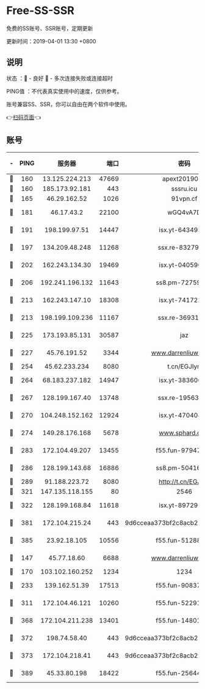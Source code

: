 # Free-SS-SSR

免费的SS账号、SSR账号，定期更新

更新时间：2019-04-01 13:30 +0800

## 说明

状态     ：🙂 - 良好 🙁 - 多次连接失败或连接超时

PING值   ：不代表真实使用中的速度，仅供参考。

账号兼容SS、SSR，你可以自由在两个软件中使用。

👉[扫码页面](https://liesauer.github.io/Free-SS-SSR/)👈

## 账号

|-|PING|服务器|端口|密码|加密方式|区域|
|:----:|:----:|:-----:|-----:|:----:|:----:|:----:|
|🙂|160|13.125.224.213|47669|apext2019001|chacha20|KR|
|🙂|160|185.173.92.181|443|sssru.icu|rc4-md5|RU|
|🙂|165|46.29.162.52|1026|91vpn.cf|rc4-md5|RU|
|🙂|181|46.17.43.2|22100|wGQ4vA7D|aes-256-gcm|RU|
|🙂|191|198.199.97.51|14447|isx.yt-64349334|aes-256-cfb|US|
|🙂|197|134.209.48.248|11268|ssx.re-83279244|aes-256-cfb|US|
|🙂|202|162.243.134.30|19469|isx.yt-04059009|aes-256-cfb|US|
|🙂|206|192.241.196.132|11643|ss8.pm-72759398|aes-256-cfb|US|
|🙂|213|162.243.147.10|18308|isx.yt-74172244|aes-256-cfb|US|
|🙂|213|198.199.109.236|11167|ssx.re-36931734|aes-256-cfb|US|
|🙂|225|173.193.85.131|30587|jaz|aes-256-cfb|US|
|🙂|227|45.76.191.52|3344|www.darrenliuwei.com|aes-256-cfb|AU|
|🙂|254|45.62.233.234|8080|t.cn/EGJIyrl|rc4-md5|CA|
|🙂|264|68.183.237.182|14947|isx.yt-38360032|aes-256-cfb|SG|
|🙂|267|128.199.167.40|13748|ssx.re-19563702|aes-256-cfb|SG|
|🙂|270|104.248.152.162|12924|isx.yt-47040451|aes-256-cfb|SG|
|🙂|274|149.28.176.168|5678|www.sphard.com|aes-256-cfb|SG|
|🙂|283|172.104.49.207|13455|f55.fun-97947555|aes-256-cfb|SG|
|🙂|286|128.199.143.68|16886|ss8.pm-50416761|aes-256-cfb|SG|
|🙂|289|91.188.223.72|8080|http://t.cn/EGJIyrl|rc4-md5|RU|
|🙂|321|147.135.118.155|80|2546|chacha20|US|
|🙂|322|128.199.168.84|11618|isx.yt-89729169|aes-256-cfb|SG|
|🙂|381|172.104.215.24|443|9d6cceaa373bf2c8acb22e60b6a58be6|aes-256-cfb|US|
|🙂|385|23.92.18.105|10556|f55.fun-51288574|aes-256-cfb|US|
|🙂|147|45.77.18.60|6688|www.darrenliuwei.com|aes-256-cfb|JP|
|🙂|170|103.102.160.252|1234|1234|rc4-md5|JP|
|🙂|233|139.162.51.39|17513|f55.fun-90837350|aes-256-cfb|SG|
|🙂|311|172.104.46.121|10260|f55.fun-52291486|aes-256-cfb|SG|
|🙂|368|172.104.211.238|13401|f55.fun-14801280|aes-256-cfb|US|
|🙂|372|198.74.58.40|443|9d6cceaa373bf2c8acb22e60b6a58be6|aes-256-cfb|US|
|🙁|373|172.104.218.41|443|9d6cceaa373bf2c8acb22e60b6a58be6|aes-256-cfb|US|
|🙁|389|45.33.80.198|18422|f55.fun-25644172|aes-256-cfb|US|
